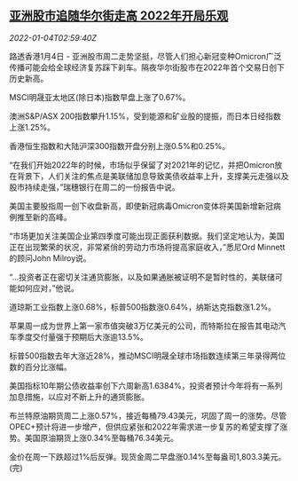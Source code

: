 <!--1641265262000-->
[亚洲股市追随华尔街走高 2022年开局乐观](https://cn.reuters.com/article/global-market-asia-stocks-wall-street-01-idCNKBS2JE05G)
------

<div><i>2022-01-04T02:59:40Z</i></div><p>路透香港1月4日 - 亚洲股市周二走势坚挺，尽管人们担心新冠变种Omicron广泛传播可能会给全球经济复苏踩下刹车。隔夜华尔街股市在2022年首个交易日创下历史新高。</p><p>MSCI明晟亚太地区(除日本)指数早盘上涨了0.67%。</p><p>澳洲S&amp;P/ASX 200指数攀升1.15%，受到能源和矿业股的提振，而日本日经指数上涨1.25%。</p><p>香港恒生指数和大陆沪深300指数开盘分别上涨0.5%和0.25%。</p><p>“在我们开始2022年的时候，市场似乎保留了对2021年的记忆，并把Omicron放在背景下，人们关注的焦点是美联储加息导致美债收益率上升，支撑美元走强以及股市持续走强，”瑞穗银行在周二的一份报告中说。</p><p>美国主要股指周一创下收盘新高，即使新冠病毒Omicron变体将美国新增新冠病例推至新的高峰。</p><p>“市场更加关注美国企业第四季度可能出现正面获利数据。我们坚定地认为，美国正在出现繁荣的状况，非常紧俏的劳动力市场将提高家庭收入，”悉尼Ord Minnett的顾问John Milroy说。</p><p>“...投资者正在密切关注通货膨胀，以及如果通胀被证明不是暂时性的，美联储可能如何应对，”他说。</p><p>道琼斯工业指数上涨0.68%，标普500指数涨0.64%，纳斯达克指数涨1.2%。</p><p>苹果周一成为世界上第一家市值突破3万亿美元的公司，而特斯拉在报告其电动汽车季度交付量强于预期后大涨逾13.5%。</p><p>标普500指数去年大涨近28%，推动MSCI明晟全球市场指数连续第三年录得两位数的百分比涨幅。</p><p>美国指标10年期公债收益率创下六周新高1.6384%，投资者预计今年将有一系列加息措施，以应对不断上升的通货膨胀。</p><p>布兰特原油期货周二上涨0.57%，接近每桶79.43美元，巩固了周一的涨势。尽管OPEC+预计将进一步增产，但供应紧张和2022年需求进一步复苏的希望支撑了涨势。美国原油期货上涨0.34%至每桶76.34美元。</p><p>金价在周一下跌超过1%后反弹。现货金周二早盘涨0.14%至每盎司1,803.3美元。 (完)</p>
